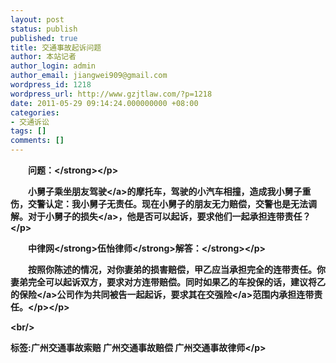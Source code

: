 ```yaml
---
layout: post
status: publish
published: true
title: 交通事故起诉问题
author: 本站记者
author_login: admin
author_email: jiangwei909@gmail.com
wordpress_id: 1218
wordpress_url: http://www.gzjtlaw.com/?p=1218
date: 2011-05-29 09:14:24.000000000 +08:00
categories:
- 交通诉讼
tags: []
comments: []
---
```

<p><p><strong>　　问题：<&#47;strong><&#47;p><p>　　小舅子乘坐朋友<a>驾驶<&#47;a>的摩托车，驾驶的小汽车相撞，造成我小舅子重伤，交警认定：我小舅子无责任。现在小舅子的朋友无力赔偿，交警也是无法调解。对于小舅子的<a>损失<&#47;a>，他是否可以起诉，要求他们一起承担连带责任？<&#47;p><p><strong>　　中律网<&#47;strong><strong>伍怡律师<&#47;strong><strong>解答：<&#47;strong><&#47;p><p>　　按照你陈述的情况，对你妻弟的损害赔偿，甲乙应当承担完全的连带责任。你妻弟完全可以起诉双方，要求对方连带赔偿。同时如果乙的车投保的话，建议将乙的<a>保险<&#47;a>公司作为共同被告一起起诉，要求其在<a>交强险<&#47;a>范围内承担连带责任。<&#47;p><&#47;p><br&#47;><p>标签:广州交通事故索赔 广州交通事故赔偿 广州交通事故律师<&#47;p>
